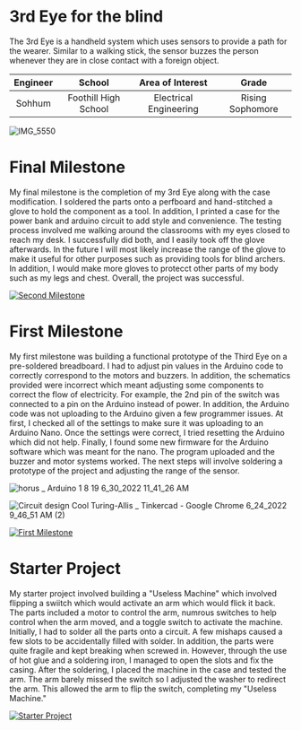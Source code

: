 # 3rd Eye for the blind
The 3rd Eye is a handheld system which uses sensors to provide a path for the wearer. Similar to a walking stick, the sensor buzzes the person whenever they are in close contact with a foreign object.

| **Engineer** | **School** | **Area of Interest** | **Grade** |
|:--:|:--:|:--:|:--:|
| Sohhum | Foothill High School | Electrical Engineering | Rising Sophomore

![IMG_5550](https://user-images.githubusercontent.com/69573579/174658622-24401884-583e-4028-9c01-c0be3f2a9fa8.JPG)

  
# Final Milestone

My final milestone is the completion of my 3rd Eye along with the case modification. I soldered the parts onto a perfboard and hand-stitched a glove to hold the component as a tool. In addition, I printed a case for the power bank and arduino circuit to add style and convenience. The testing process involved me walking around the classrooms with my eyes closed to reach my desk. I successfully did both, and I easily took off the glove afterwards. In the future I will most likely increase the range of the glove to make it useful for other purposes such as providing tools for blind archers. In addition, I would make more gloves to protecct other parts of my body such as my legs and chest. Overall, the project was successful.

[![Second Milestone](https://img.youtube.com/vi/ANeN8pQmkxE/sddefault.jpg)](https://www.youtube.com/watch?v=ANeN8pQmkxE "Second Milestone")
# First Milestone
  

My first milestone was building a functional prototype of the Third Eye on a pre-soldered breadboard. I had to adjust pin values in the Arduino code to correctly correspond to the motors and buzzers. In addition, the schematics provided were incorrect which meant adjusting some components to correct the flow of electricity. For example, the 2nd pin of the switch was connected to a pin on the Arduino instead of power. In addition, the Arduino code was not uploading to the Arduino given a few programmer issues. At first, I checked all of the settings to make sure it was uploading to an Arduino Nano. Once the settings were correct, I tried resetting the Arduino which did not help. Finally, I found some new firmware for the Arduino software which was meant for the nano. The program uploaded and the buzzer and motor systems worked. The next steps will involve soldering a prototype of the project and adjusting the range of the sensor.

![horus _ Arduino 1 8 19 6_30_2022 11_41_26 AM](https://user-images.githubusercontent.com/69573579/176754207-b9dc93c1-f12e-45b0-9823-7d46fce68ed7.png)

![Circuit design Cool Turing-Allis _ Tinkercad - Google Chrome 6_24_2022 9_46_51 AM (2)](https://user-images.githubusercontent.com/69573579/175605128-0f56ad6f-224c-42e6-ac73-c78de233044b.png)

[![First Milestone](https://img.youtube.com/vi/3v4VdlQ26po/sddefault.jpg)](https://www.youtube.com/watch?v=3v4VdlQ26po "First Milestone")
# Starter Project


My starter project involved building a "Useless Machine" which involved flipping a swiitch which would activate an arm which would flick it back. The parts included a motor to control the arm, numrous switches to help control when the arm moved, and a toggle switch to activate the machine. Initially, I had to solder all the parts onto a circuit. A few mishaps caused a few slots to be accidentally filled with solder. In addition, the parts were quite fragile and kept breaking when screwed in. However, through the use of hot glue and a soldering iron, I managed to open the slots and fix the casing. After the soldering, I placed the machine in the case and tested the arm. The arm barely missed the switch so I adjusted the washer to redirect the arm. This allowed the arm to flip the switch, completing my "Useless Machine."

[![Starter Project](https://i.ytimg.com/vi/SsVjeFhEn7E/hqdefault.jpg)](https://www.youtube.com/watch?v=SsVjeFhEn7E "Starter Project")
